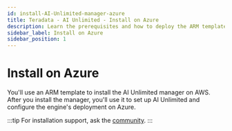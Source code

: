 ```yaml
---
id: install-AI-Unlimited-manager-azure
title: Teradata - AI Unlimited - Install on Azure
description: Learn the prerequisites and how to deploy the ARM template for the manager.
sidebar_label: Install on Azure
sidebar_position: 1
---
```


# Install on Azure

You'll use an ARM template to install the AI Unlimited manager on AWS. After you install the manager, you'll use it to set up AI Unlimited and configure the engine's deployment on Azure.


:::tip
For installation support, ask the [community](https://support.teradata.com/community?id=community_forum&sys_id=b0aba91597c329d0e6d2bd8c1253affa).
:::
